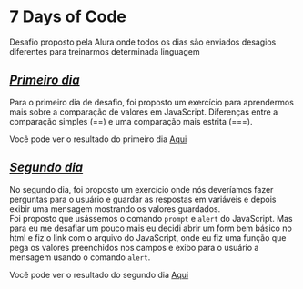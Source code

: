 # 7 Days of Code
 Desafio proposto pela Alura onde todos os dias são enviados desagios diferentes para treinarmos determinada linguagem

## ***<u>Primeiro dia</u>***
Para o primeiro dia de desafio, foi proposto um exercício para aprendermos mais sobre a comparação de valores em JavaScript. Diferenças entre a comparação simples (==) e uma comparação mais estrita (===).
<p>Você pode ver o resultado do primeiro dia <a href="dia1.js">Aqui</a>

## ***<u>Segundo dia</u>***
No segundo dia, foi proposto um exercício onde nós deveríamos fazer perguntas para o usuário e guardar as respostas em variáveis e depois exibir uma mensagem mostrando os valores guardados.<br>
Foi proposto que usássemos o comando `prompt` e `alert` do JavaScript. Mas para eu me desafiar um pouco mais eu decidi abrir um form bem básico no html e fiz o link com o arquivo do JavaScript, onde eu fiz uma função que pega os valores preenchidos nos campos e exibo para o usuário a mensagem usando o comando `alert`.
<p>Você pode ver o resultado do segundo dia <a href="dia2/">Aqui</a>
